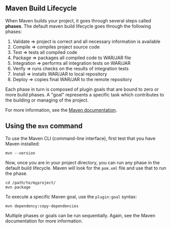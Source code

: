 ## Maven Build Lifecycle

When Maven builds your project, it goes through several steps called **phases**. The default maven build lifecycle goes through the following phases:
1. Validate => project is correct and all necessary information is available 
2. Compile => compiles project source code 
3. Test => tests all compiled code 
4. Package => packages all compiled code to WAR/JAR file 
5. Integration => performs all integration tests on WAR/JAR
6. Verify => runs checks on the results of integration tests 
7. Install => installs WAR/JAR to local repository 
8. Deploy => copies final WAR/JAR to the remote repository 

Each phase in turn is composed of plugin goals that are bound to zero or more build phases. A "goal" represents a specific task which contributes to the building or managing of the project.

For more information, see the [Maven documentation](https://maven.apache.org/guides/introduction/introduction-to-the-lifecycle.html).

## Using the `mvn` command

To use the Maven CLI (command-line interface), first test that you have Maven installed:
```
mvn --version
```

Now, once you are in your project directory, you can run any phase in the default build lifecycle. Maven will look for the `pom.xml` file and use that to run the phase.

```
cd /path/to/myproject/
mvn package
```

To execute a specific Maven goal, use the `plugin:goal` syntax:

```
mvn dependency:copy-dependencies
```

Multiple phases or goals can be run sequentially. Again, see the Maven documentation for more information.
